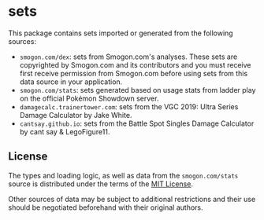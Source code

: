 # sets

This package contains sets imported or generated from the following sources:

- `smogon.com/dex`: sets from Smogon.com's analyses. These sets are copyrighted by
  Smogon.com and its contributors and you must receive first receive permission from
  Smogon.com before using sets from this data source in your application.
- `smogon.com/stats`: sets generated based on usage stats from ladder play on the
  official Pokémon Showdown server.
- `damagecalc.trainertower.com`: sets from the VGC 2019: Ultra Series Damage Calculator
    by Jake White.
- `cantsay.github.io`: sets from the Battle Spot Singles Damage Calculator by
    cant say & LegoFigure11.

## License

The types and loading logic, as well as data from the `smogon.com/stats` source is distributed
under the terms of the [MIT License][0].

  [0]: https://github.com/Zarel/Pokemon-Showdown/blob/master/LICENSE

Other sources of data may be subject to additional restrictions and their use should be negotiated
beforehand with their original authors.

